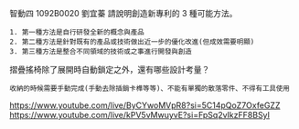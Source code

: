 智動四 1092B0020 劉宜蓁
 請說明創造新專利的 3 種可能方法。

	1. 第一種方法是自行研發全新的概念與產品
	2. 第二種方法是針對既有的產品或技術做出近一步的優化改進(但成效需要明顯)
	3. 第三種方法是整合不同領域的技術或之事進行開發與創造

摺疊搖椅除了展開時自動鎖定之外，還有哪些設計考量？

	收納的時候需要手動完成(手動去除插銷卡榫等等)、不能有單獨的散落零件、不得有工具使用

https://www.youtube.com/live/ByCYwoMVpR8?si=5C14pQoZ7OxfeGZZ
https://www.youtube.com/live/kPV5vMwuyvE?si=FpSq2vIkzFF8BSyI
